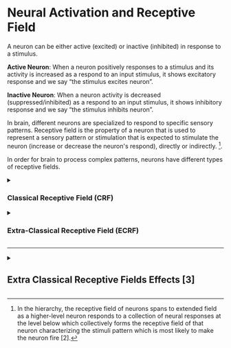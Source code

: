 <h1> Neural Activation and Receptive Field </h1>

  A neuron can be either active (excited) or inactive (inhibited) in response to a stimulus.

  **Active Neuron**: When a neuron positively responses to a stimulus and its activity is increased as a respond
  to an input stimulus, it shows excitatory response and we say “the stimulus excites neuron”.
  
  **Inactive Neuron**: When a neuron activity is decreased (suppressed/inhibited) as a respond to an input stimulus, 
  it shows inhibitory response and we say “the stimulus inhibits neuron”.


In brain, different neurons are specialized to respond to specific sensory patterns. Receptive field is 
the property of a neuron that is used to represent a sensory pattern or stimulation that is expected 
to stimulate the neuron (increase or decrease the neuron's respond), directly or indirectly. [^longnote]. 

  
  [^longnote]: In the hierarchy, the receptive field of neurons spans to extended field as a 
  higher-level neuron responds to a collection of neural responses at the level 
  below which collectively forms the receptive field of that neuron characterizing
  the stimuli pattern which is most likely to make the neuron fire [2]. 


In order for brain to process complex patterns, neurons have different types of receptive fields.


  <!-- ------------------------- -->
  <details><summary> <h3>Classical Receptive Field (CRF)</h3> </summary>
  The primary area within the neuron's receptive field where stimulation can 
  directly effects the neuron's response; can either excite or inhibit the neuron.
  </details>
  <!-- ------------------------- -->
  <details><summary> <h3>Extra-Classical Receptive Field (ECRF)</h3> </summary>
   Extra-classical receptive field of a neuron (or non-classical receptive field)
   is the complementary area within the neuron's receptive field that is not intersecting
   with its classical receptive field. In other words, the part of a neuron's receptive field 
   which cannot directly (by itself) effect the neuron to response, but rather it indirectly can
   influence it is called the extra-classical receptive field of the neuron.
  </details>

<!-- ------------------------------------------------------------------ -->






--------------------------------------------------------------------------


<!-- ------------------------------------------------------------------ -->
<!-- Extra Classical Receptive Fields Effects -->
<!-- ------------------------------------------------------------------ -->
<details><summary> <h2>Extra Classical Receptive Fields Effects [3]</h2> </summary>

Existance of stimuli in the extra-classical receptive fields of a neuron cannot by itself
make a directly impact on the neuron's activation; but instead can effect on the neuron's
response indirectly through modulating the neuron's respond to the same stimuli in its classical 
receptive field. The prior assumption is that the same stimuli in ECRF also repeats in the CRF 
because in natural image (what our brain is trained on) scenes have conceptual correlation meaning
that usually the same pattern is continuous in small areas (patches) in an observation.

This prediction of neurons response made based on the prior assumption (generalizatin of the stimuli to CRF) 
can have several effects on the neuron's activity.




Surround Suppression: The case when the same conceptual/contextual stimuli as the extra-classical 
receptive field spans through the classical receptive field as well, the neuron's responsece can 
be predicted accurately by generalizing the extra-classical receptive field stimuli.

In case that the stimuli in the classical receptive field contexually differs from ones in
extra-classical receptive field, the neuron's responsece cannot be predicted correctly and 
the concepualizing assumption goes wrong.

In different scenarios either ECRF can modulate the neuron's response to its CRF or not.
If the input stimulus within the CRF deviates from what the stimulus context in ECRF predicts; 
the neuron responds vigorously. Depending on the type of deviation, the extra-classical receptive field
effect can be grouped as below:

  > "A vigorous response to an stimuli within the neuron's classical receptive field 
   that was most likely to activate the neuron is reduced or eliminated when the same 
   stimulus extends beyond the neuron’s classical receptive field (RF)" [1].
    
   > "When the stimulus properties in a neuron’s receptive field
   match the stimulus properties in the surrounding region, little
   response is evoked from the error-detecting neurons because the
  ‘surround’ can predict the ‘center.’ On the other hand, when the
   stimulus occurs in isolation, such a prediction fails, eliciting a
   relatively large response" [1,3].

  <!-- ------------------------- -->
  <details><summary> <h3> End-stopping (End-inhibition) Effects </h3> </summary>
  Length Tuned
  The neuron's response is suppressed when an optimally oriented bar extends
  beyond neuron's classical receptive fields; which arise due to the orientation-dependant
  correlation in the nature. 
  This indicates that neuron responds (activates) when the classical receptive fields
  carries information and do not responds the information is already been sent to the brain system.
  This indicates the brain is using efficient coding (redundancy reduction).

  </details>
  <!-- ------------------------- -->
  <!-- ------------------------- -->
 <details><summary> <h3> Other Contextual Surround Effects </h3> </summary>
  Orientation Tuned
  Orientation Tuned
   
  ** Orientation Contrast Grating:** 
  ** Texture Effects:** 
  ** Contextual Modulation:** 
  ** Pop-out Texture:** 
   
  To investigate whether some of these effects could
  result from the extended positive correlations along dominant
  orientation directions in natural images
  
  </details>
</details>


